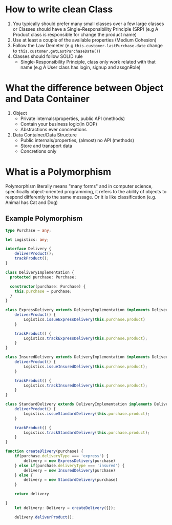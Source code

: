 # How to write clean Class

1. You typically should prefer many small classes over a few large classes or Classes should have a Single-Responsibility Principle (SRP) (e.g A Product class is responsible for change the product name)
2. Use at least a couple of the available properties (Medium Cohesion)
3. Follow the Law Demeter (e.g `this.customer.lastPurchase.date` change to `this.customer.getLastPurchaseDate()`)
4. Classes should follow SOLID rule
   - Single-Responsibility Principle, class only work related with that name (e.g A User class has login, signup and assgnRole)

# What the difference between Object and Data Container

1. Object
   - Private internals/properties, public API (methods)
   - Contain your business logic(in OOP)
   - Abstractions ever concreations
2. Data Container/Data Structure
   - Public internals/properties, (almost) no API (methods)
   - Store and transport data
   - Concretions only

# What is a Polymorphism

Polymorphism literally means "many forms" and in computer science, specifically object-oriented programming, it refers to the ability of objects to respond differently to the same message. Or it is like classification (e.g. Animal has Cat and Dog)

## Example Polymorphism

```Typescript
type Purchase = any;

let Logistics: any;

interface Delivery {
    deliverProduct();
    trackProduct();
}

class DeliveryImplementation {
  protected purchase: Purchase;

  constructor(purchase: Purchase) {
    this.purchase = purchase;
  }
}

class ExpressDelivery extends DeliveryImplementation implements Delivery {
    deliverProduct() {
        Logistics.issueExpressDelivery(this.purchase.product)
    }

    trackProduct() {
        Logistics.trackExpressDelivery(this.purchase.product);
    }
}

class InsuredDelivery extends DeliveryImplementation implements Delivery {
    deliverProduct() {
        Logistics.issueInsuredDelivery(this.purchase.product);
    }

    trackProduct() {
        Logistics.trackInsuredDelivery(this.purchase.product);
    }
}

class StandardDelivery extends DeliveryImplementation implements Delivery {
    deliverProduct() {
        Logistics.issueStandardDelivery(this.purchase.product);
    }

    trackProduct() {
        Logistics.trackStandardDelivery(this.purchase.product);
    }
}

function createDlivery(purchase) {
    if(purchase.deliveryType === 'express') {
        delivery = new ExpressDelivery(purchase)
    } else if(purchase.deliveryType === 'insured') {
        delivery = new InsuredDelivery(purchase)
    } else {
        delivery = new StandardDelivery(purchase)
    }

    return delivery

}
    let delivery: Delivery = createDelivery({});

    delivery.deliverProduct();

```
